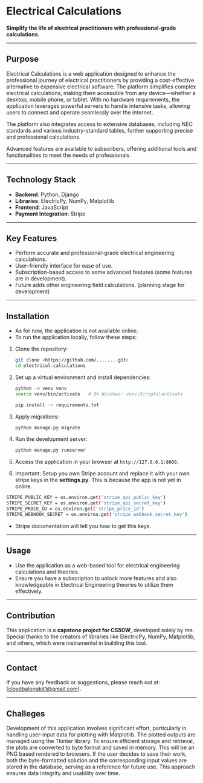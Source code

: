 # Electrical Calculations

**Simplify the life of electrical practitioners with professional-grade calculations.**

---

## Purpose

Electrical Calculations is a web application designed to enhance the professional journey of electrical practitioners by providing a cost-effective alternative to expensive electrical software. The platform simplifies complex electrical calculations, making them accessible from any device—whether a desktop, mobile phone, or tablet. With no hardware requirements, the application leverages powerful servers to handle intensive tasks, allowing users to connect and operate seamlessly over the internet.

The platform also integrates access to extensive databases, including NEC standards and various industry-standard tables, further supporting precise and professional calculations.

Advanced features are available to subscribers, offering additional tools and functionalities to meet the needs of professionals.

---

## Technology Stack

- **Backend**: Python, Django
- **Libraries**: ElectricPy, NumPy, Matplotlib
- **Frontend**: JavaScript
- **Payment Integration**: Stripe

---

## Key Features

- Perform accurate and professional-grade electrical engineering calculations.
- User-friendly interface for ease of use.
- Subscription-based access to some advanced features (some features are in development).
- Future adds other engineering field calculations. (planning stage for development)

---

## Installation

- As for now, the application is not available online. 
- To run the application locally, follow these steps:

1. Clone the repository:

   ```bash
   git clone <https://github.com/........git>
   cd electrical-calculations
   ```

2. Set up a virtual environment and install dependencies:

   ```bash
   python -m venv venv
   source venv/bin/activate   # On Windows: venv\Scripts\activate
   ```
   ```bash
   pip install -r requirements.txt
   ```

3. Apply migrations:

   ```bash
   python manage.py migrate
   ```

4. Run the development server:

   ```bash
   python manage.py runserver
   ```

5. Access the application in your browser at `http://127.0.0.1:8000`.


6. Important: Setup you own Stripe account and replace it with your own stripe keys in the **settings.py**. This is because the app is not yet in online. 

```bash
STRIPE_PUBLIC_KEY = os.environ.get('stripe_api_public_key')
STRIPE_SECRET_KEY = os.environ.get('stripe_api_secret_key')
STRIPE_PRICE_ID = os.environ.get('stripe_price_id')
STRIPE_WEBHOOK_SECRET = os.environ.get('stripe_webhook_secret_key')
```
- Stripe documentation will tell you how to get this keys.

---

## Usage

- Use the application as a web-based tool for electrical engineering calculations and theories.
- Ensure you have a subscription to unlock more features and also knowledgeable in Electrical Engineering theories to utilize them effectively.

---

## Contribution

This application is a **capstone project for CS50W**, developed solely by me. Special thanks to the creators of libraries like ElectricPy, NumPy, Matplotlib, and others, which were instrumental in building this tool.

---

## Contact

If you have any feedback or suggestions, please reach out at: [[cloydbalongkit1@gmail.com](mailto\:your-email@example.com)].

---

## Challeges

Development of this application involves significant effort, particularly in handling user-input data for plotting with Matplotlib. The plotted outputs are managed using the Tkinter library. To ensure efficient storage and retrieval, the plots are converted to byte format and saved in memory. This will be an PNG based rendered to browsers. If the user decides to save their work, both the byte-formatted solution and the corresponding input values are stored in the database, serving as a reference for future use. This approach ensures data integrity and usability over time.


